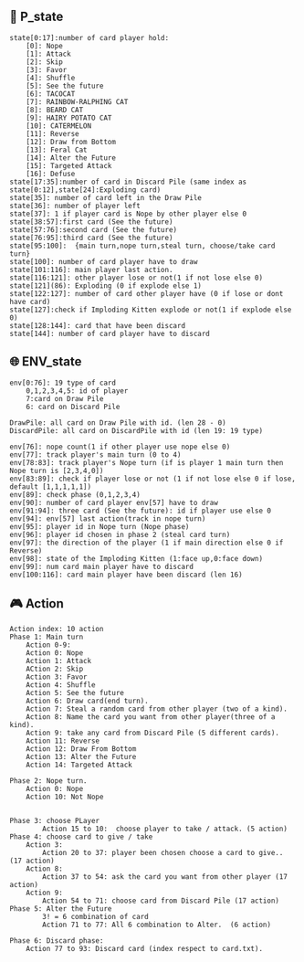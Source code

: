 ## :bust_in_silhouette: P_state

    state[0:17]:number of card player hold:
        [0]: Nope
        [1]: Attack
        [2]: Skip
        [3]: Favor
        [4]: Shuffle
        [5]: See the future
        [6]: TACOCAT
        [7]: RAINBOW-RALPHING CAT
        [8]: BEARD CAT
        [9]: HAIRY POTATO CAT
        [10]: CATERMELON
        [11]: Reverse
        [12]: Draw from Bottom
        [13]: Feral Cat
        [14]: Alter the Future
        [15]: Targeted Attack
        [16]: Defuse
    state[17:35]:number of card in Discard Pile (same index as state[0:12],state[24]:Exploding card)
    state[35]: number of card left in the Draw Pile
    state[36]: number of player left
    state[37]: 1 if player card is Nope by other player else 0
    state[38:57]:first card (See the future)
    state[57:76]:second card (See the future)
    state[76:95]:third card (See the future)
    state[95:100]:  {main turn,nope turn,steal turn, choose/take card turn}
    state[100]: number of card player have to draw
    state[101:116]: main player last action.
    state[116:121]: other player lose or not(1 if not lose else 0)
    state[121](86): Exploding (0 if explode else 1)
    state[122:127]: number of card other player have (0 if lose or dont have card)
    state[127]:check if Imploding Kitten explode or not(1 if explode else 0)
    state[128:144]: card that have been discard
    state[144]: number of card player have to discard

## :globe_with_meridians: ENV_state

    env[0:76]: 19 type of card
        0,1,2,3,4,5: id of player   
        7:card on Draw Pile
        6: card on Discard Pile

    DrawPile: all card on Draw Pile with id. (len 28 - 0)
    DiscardPile: all card on DiscardPile with id (len 19: 19 type)

    env[76]: nope count(1 if other player use nope else 0)
    env[77]: track player's main turn (0 to 4)
    env[78:83]: track player's Nope turn (if is player 1 main turn then Nope turn is [2,3,4,0])
    env[83:89]: check if player lose or not (1 if not lose else 0 if lose, default [1,1,1,1,1])
    env[89]: check phase (0,1,2,3,4)
    env[90]: number of card player env[57] have to draw
    env[91:94]: three card (See the future): id if player use else 0
    env[94]: env[57] last action(track in nope turn)
    env[95]: player id in Nope turn (Nope phase)
    env[96]: player id chosen in phase 2 (steal card turn)
    env[97]: the direction of the player (1 if main direction else 0 if Reverse)
    env[98]: state of the Imploding Kitten (1:face up,0:face down)
    env[99]: num card main player have to discard
    env[100:116]: card main player have been discard (len 16)



## :video_game: Action

    Action index: 10 action
    Phase 1: Main turn
        Action 0-9:
        Action 0: Nope
        Action 1: Attack
        ACtion 2: Skip
        Action 3: Favor
        Action 4: Shuffle
        Action 5: See the future
        Action 6: Draw card(end turn).
        Action 7: Steal a random card from other player (two of a kind).
        Action 8: Name the card you want from other player(three of a kind).
        Action 9: take any card from Discard Pile (5 different cards).
        Action 11: Reverse
        Action 12: Draw From Bottom
        Action 13: Alter the Future
        Action 14: Targeted Attack

    Phase 2: Nope turn.
        Action 0: Nope
        Action 10: Not Nope


    Phase 3: choose PLayer
            Action 15 to 10:  choose player to take / attack. (5 action)
    Phase 4: choose card to give / take
        Action 3: 
            Action 20 to 37: player been chosen choose a card to give.. (17 action)
        Action 8:
            Action 37 to 54: ask the card you want from other player (17 action)
        Action 9:
            Action 54 to 71: choose card from Discard Pile (17 action)
    Phase 5: Alter the Future
            3! = 6 combination of card
            Action 71 to 77: All 6 combination to Alter.  (6 action)

    Phase 6: Discard phase:
        Action 77 to 93: Discard card (index respect to card.txt).

